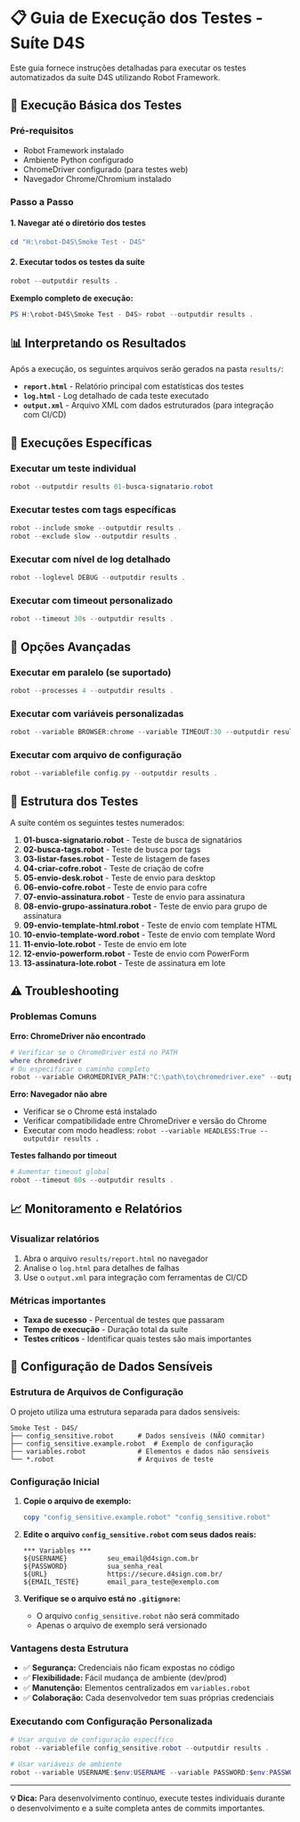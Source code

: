 # 📋 Guia de Execução dos Testes - Suíte D4S

Este guia fornece instruções detalhadas para executar os testes automatizados da suíte D4S utilizando Robot Framework.

## 🚀 Execução Básica dos Testes

### Pré-requisitos
- Robot Framework instalado
- Ambiente Python configurado
- ChromeDriver configurado (para testes web)
- Navegador Chrome/Chromium instalado

### Passo a Passo

#### 1. **Navegar até o diretório dos testes**
```powershell
cd "H:\robot-D4S\Smoke Test - D4S"
```

#### 2. **Executar todos os testes da suíte**
```powershell
robot --outputdir results .
```

**Exemplo completo de execução:**
```powershell
PS H:\robot-D4S\Smoke Test - D4S> robot --outputdir results .
```

## 📊 Interpretando os Resultados

Após a execução, os seguintes arquivos serão gerados na pasta `results/`:

- **`report.html`** - Relatório principal com estatísticas dos testes
- **`log.html`** - Log detalhado de cada teste executado
- **`output.xml`** - Arquivo XML com dados estruturados (para integração com CI/CD)

## 🎯 Execuções Específicas

### Executar um teste individual
```powershell
robot --outputdir results 01-busca-signatario.robot
```

### Executar testes com tags específicas
```powershell
robot --include smoke --outputdir results .
robot --exclude slow --outputdir results .
```

### Executar com nível de log detalhado
```powershell
robot --loglevel DEBUG --outputdir results .
```

### Executar com timeout personalizado
```powershell
robot --timeout 30s --outputdir results .
```

## 🔧 Opções Avançadas

### Executar em paralelo (se suportado)
```powershell
robot --processes 4 --outputdir results .
```

### Executar com variáveis personalizadas
```powershell
robot --variable BROWSER:chrome --variable TIMEOUT:30 --outputdir results .
```

### Executar com arquivo de configuração
```powershell
robot --variablefile config.py --outputdir results .
```

## 📁 Estrutura dos Testes

A suíte contém os seguintes testes numerados:

1. **01-busca-signatario.robot** - Teste de busca de signatários
2. **02-busca-tags.robot** - Teste de busca por tags
3. **03-listar-fases.robot** - Teste de listagem de fases
4. **04-criar-cofre.robot** - Teste de criação de cofre
5. **05-envio-desk.robot** - Teste de envio para desktop
6. **06-envio-cofre.robot** - Teste de envio para cofre
7. **07-envio-assinatura.robot** - Teste de envio para assinatura
8. **08-envio-grupo-assinatura.robot** - Teste de envio para grupo de assinatura
9. **09-envio-template-html.robot** - Teste de envio com template HTML
10. **10-envio-template-word.robot** - Teste de envio com template Word
11. **11-envio-lote.robot** - Teste de envio em lote
12. **12-envio-powerform.robot** - Teste de envio com PowerForm
13. **13-assinatura-lote.robot** - Teste de assinatura em lote

## ⚠️ Troubleshooting

### Problemas Comuns

**Erro: ChromeDriver não encontrado**
```powershell
# Verificar se o ChromeDriver está no PATH
where chromedriver
# Ou especificar o caminho completo
robot --variable CHROMEDRIVER_PATH:"C:\path\to\chromedriver.exe" --outputdir results .
```

**Erro: Navegador não abre**
- Verificar se o Chrome está instalado
- Verificar compatibilidade entre ChromeDriver e versão do Chrome
- Executar com modo headless: `robot --variable HEADLESS:True --outputdir results .`

**Testes falhando por timeout**
```powershell
# Aumentar timeout global
robot --timeout 60s --outputdir results .
```

## 📈 Monitoramento e Relatórios

### Visualizar relatórios
1. Abra o arquivo `results/report.html` no navegador
2. Analise o `log.html` para detalhes de falhas
3. Use o `output.xml` para integração com ferramentas de CI/CD

### Métricas importantes
- **Taxa de sucesso** - Percentual de testes que passaram
- **Tempo de execução** - Duração total da suíte
- **Testes críticos** - Identificar quais testes são mais importantes

## 🔐 Configuração de Dados Sensíveis

### Estrutura de Arquivos de Configuração

O projeto utiliza uma estrutura separada para dados sensíveis:

```
Smoke Test - D4S/
├── config_sensitive.robot      # Dados sensíveis (NÃO commitar)
├── config_sensitive.example.robot  # Exemplo de configuração
├── variables.robot             # Elementos e dados não sensíveis
└── *.robot                     # Arquivos de teste
```

### Configuração Inicial

1. **Copie o arquivo de exemplo:**
   ```powershell
   copy "config_sensitive.example.robot" "config_sensitive.robot"
   ```

2. **Edite o arquivo `config_sensitive.robot` com seus dados reais:**
   ```robot
   *** Variables ***
   ${USERNAME}          seu_email@d4sign.com.br
   ${PASSWORD}          sua_senha_real
   ${URL}               https://secure.d4sign.com.br/
   ${EMAIL_TESTE}       email_para_teste@exemplo.com
   ```

3. **Verifique se o arquivo está no `.gitignore`:**
   - O arquivo `config_sensitive.robot` não será commitado
   - Apenas o arquivo de exemplo será versionado

### Vantagens desta Estrutura

- ✅ **Segurança:** Credenciais não ficam expostas no código
- ✅ **Flexibilidade:** Fácil mudança de ambiente (dev/prod)
- ✅ **Manutenção:** Elementos centralizados em `variables.robot`
- ✅ **Colaboração:** Cada desenvolvedor tem suas próprias credenciais

### Executando com Configuração Personalizada

```powershell
# Usar arquivo de configuração específico
robot --variablefile config_sensitive.robot --outputdir results .

# Usar variáveis de ambiente
robot --variable USERNAME:$env:USERNAME --variable PASSWORD:$env:PASSWORD --outputdir results .
```

---

**💡 Dica:** Para desenvolvimento contínuo, execute testes individuais durante o desenvolvimento e a suíte completa antes de commits importantes.
